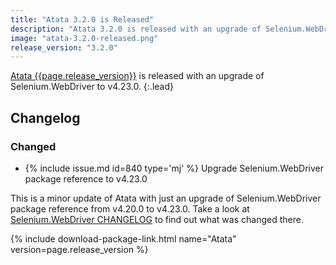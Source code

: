 ```yaml
---
title: "Atata 3.2.0 is Released"
description: "Atata 3.2.0 is released with an upgrade of Selenium.WebDriver to v4.23.0."
image: "atata-3.2.0-released.png"
release_version: "3.2.0"
---
```


[Atata {{page.release_version}}](https://www.nuget.org/packages/Atata/{{page.release_version}})
is released with an upgrade of Selenium.WebDriver to v4.23.0.
{:.lead}

<!--more-->

## Changelog

### Changed

- {% include issue.md id=840 type='mj' %} Upgrade Selenium.WebDriver package reference to v4.23.0

This is a minor update of Atata with just an upgrade of Selenium.WebDriver package reference from v4.20.0 to v4.23.0.
Take a look at [Selenium.WebDriver CHANGELOG](https://github.com/SeleniumHQ/selenium/blob/trunk/dotnet/CHANGELOG)
to find out what was changed there.

{% include download-package-link.html name="Atata" version=page.release_version %}
 